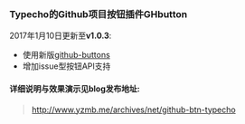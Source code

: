 ### Typecho的Github项目按钮插件GHbutton
2017年1月10日更新至**v1.0.3**: 
- 使用新版[github-buttons](https://github.com/mdo/github-buttons)
- 增加issue型按钮API支持

#### 详细说明与效果演示见blog发布地址: 
 > http://www.yzmb.me/archives/net/github-btn-typecho